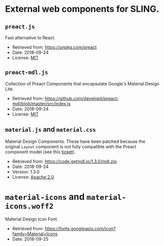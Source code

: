 # External web components for SLING.

## `preact.js`<br/>
Fast alternative to React.
* Retrieved from: https://unpkg.com/preact
* Date: 2018-09-24
* License: [MIT](https://github.com/developit/preact/blob/master/LICENSE)

## `preact-mdl.js`
Collection of Preact Components that encapsulate Google's Material Design Lite.
* Retrieved from: https://github.com/developit/preact-mdl/blob/master/src/index.js
* Date: 2018-09-24
* License: [MIT](https://github.com/developit/preact-mdl/blob/master/LICENSE)

## `material.js` and `material.css`
Material Design Components. These have been patched because the original
`Layout` component is not fully compatible with the Preact component model
(see this [ticket](https://github.com/google/material-design-lite/issues/1356)).
* Retrieved from: https://code.getmdl.io/1.3.0/mdl.zip
* Date: 2018-09-24
* Version: 1.3.0
* License: [Apache 2.0](https://github.com/google/material-design-lite/blob/mdl-1.x/LICENSE)

# `material-icons` and `material-icons.woff2`
Material Design Icon Font.
* Retrieved from: https://fonts.googleapis.com/icon?family=Material+Icons
* Date: 2018-09-25

